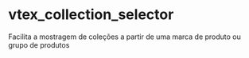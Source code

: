 vtex_collection_selector
========================

Facilita a mostragem de coleções a partir de uma marca de produto ou grupo de produtos
